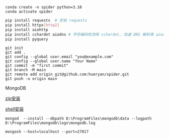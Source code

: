 ```shell
conda create -n spider python=3.10
conda activate spider
```

```bash
pip install requests  # 安装 requests
pip install httpx[http2]
pip install aiohttp
pip install cchardet aiodns # 字符编码检测库 cchardet, 加速 DNS 解析库 aiodns
pip install pyquery 
```







```shell
git init 
git add .
git config --global user.email "you@example.com"
git config --global user.name "Your Name"
git commit -m "first commit"
git branch -M main
git remote add origin git@github.com:hueryan/spider.git
git push -u origin main
```



MongoDB 

[zip安装](https://www.mongodb.com/try/download/community-kubernetes-operator) 

[shell安装](https://www.mongodb.com/try/download/shell) 

```
mongod  --install --dbpath D:\ProgramFiles\mongodb\data --logpath D:\ProgramFiles\mongodb\logs\mongodb.log

mongosh --host=localhost --port=27017
```

